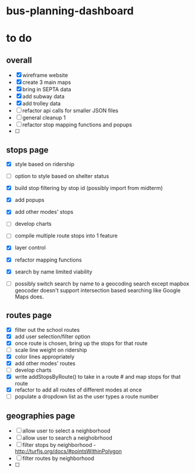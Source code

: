 # bus-planning-dashboard

# to do

## overall
- [x] wireframe website
- [x] create 3 main maps
- [x] bring in SEPTA data
- [x] add subway data
- [x] add trolley data
- [ ] refactor api calls for smaller JSON files
- [ ] general cleanup 1
- [ ] refactor stop mapping functions and popups
- [ ]

## stops page
- [x] style based on ridership
- [ ] option to style based on shelter status
- [x] build stop filtering by stop id (possibly import from midterm)
- [x] add popups 
- [x] add other modes' stops
- [ ] develop charts
- [ ] compile multiple route stops into 1 feature
- [x] layer control
- [x] refactor mapping functions
- [x] search by name limited viability
- [ ] possibly switch search by name to a geocoding search except mapbox geocoder doesn't support intersection based searching like Google Maps does. 


## routes page
- [x] filter out the school routes 
- [x] add user selection/filter option
- [x] once route is chosen, bring up the stops for that route
- [ ] scale line weight on ridership
- [x] color lines appropriately
- [x] add other modes' routes
- [ ] develop charts
- [x] write addStopsByRoute() to take in a route # and map stops for that route
- [x] refactor to add all routes of different modes at once 
- [ ] populate a dropdown list as the user types a route number

## geographies page
- [ ] allow user to select a neighborhood
- [ ] allow user to search a neighobrhood
- [ ] filter stops by neighborhood - http://turfjs.org/docs/#pointsWithinPolygon
- [ ] filter routes by neighborhood 
- [ ]


